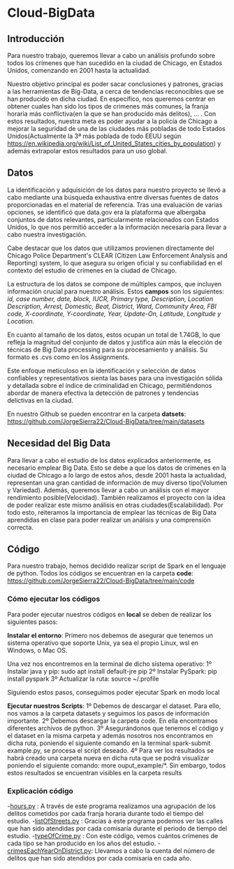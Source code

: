 # Cloud-BigData

## Introducción
Para nuestro trabajo, queremos llevar a cabo un análisis profundo sobre todos los crímenes que han sucedido en la ciudad de Chicago, en Estados Unidos, comenzando en 2001 hasta la actualidad. 

Nuestro objetivo principal es poder sacar conclusiones y patrones, gracias a las herramientas de Big-Data, a cerca de tendencias reconocibles que se han producido en dicha ciudad. En específico, nos queremos centrar en obtener cuales han sido los tipos de crimenes más comunes, la franja horaria más conflictiva(en la que se han producido más delitos), ... . Con estos resultados, nuestra meta es poder ayudar a la policía de Chicago a mejorar la seguridad de una de las ciudades más pobladas de todo Estados Unidos(Actualmente la 3ª más poblada de todo EEUU según https://en.wikipedia.org/wiki/List_of_United_States_cities_by_population) y además extrapolar estos resultados para un uso global. 

## Datos
La identificación y adquisición de los datos para nuestro proyecto se llevó a cabo mediante una búsqueda exhaustiva entre diversas fuentes de datos proporcionadas en el material de referencia. Tras una evaluación de varias opciones, se identificó que data.gov era la plataforma que albergaba conjuntos de datos relevantes, particularmente relacionados con Estados Unidos, lo que nos permitió acceder a la información necesaria para llevar a cabo nuestra investigación.

Cabe destacar que los datos que utilizamos provienen directamente del Chicago Police Department's CLEAR (Citizen Law Enforcement Analysis and Reporting) system, lo que asegura su origen oficial y su confiabilidad en el contexto del estudio de crímenes en la ciudad de Chicago.

La estructura de los datos se compone de múltiples campos, que incluyen información crucial para nuestro análisis. Estos **campos** son los siguientes: *id, case number, date, block, IUCR, Primary type, Description, Location Description, Arrest, Domestic, Beat, District, Ward, Community Area, FBI code, X-coordinate, Y-coordinate, Year, Update-On, Latitude, Longitude y Location*.

En cuanto al tamaño de los datos, estos ocupan un total de 1.74GB, lo que refleja la magnitud del conjunto de datos y justifica aún más la elección de técnicas de Big Data processing para su procesamiento y análisis. Su formato es .cvs como en los Assignments.

Este enfoque meticuloso en la identificación y selección de datos confiables y representativos sienta las bases para una investigación sólida y detallada sobre el índice de criminalidad en Chicago, permitiéndonos abordar de manera efectiva la detección de patrones y tendencias delictivas en la ciudad.

En nuestro Github se pueden encontrar en la carpeta **datsets**: https://github.com/JorgeSierra22/Cloud-BigData/tree/main/datasets

## Necesidad del Big Data
Para llevar a cabo el estudio de los datos explicados anteriormente, es necesario emplear Big Data. Esto se debe a que los datos de crímenes en la ciudad de Chicago a lo largo de estos años, desde 2001 hasta la actualidad, representan  una gran cantidad de información de muy diverso tipo(Volumen y Variedad). Además, queremos llevar a cabo un análisis con el mayor rendimiento posible(Velocidad). También realizamos el proyecto con la idea de poder realizar este mismo análisis en otras ciudades(Escalabilidad). Por todo esto, reiteramos la importancia de emplear las técnicas de Big Data aprendidas en clase para poder realizar un análisis y una comprensión correcta.

## Código
Para nuestro trabajo, hemos decidido realizar script de Spark en el lenguaje de python. Todos los códigos se encuentran en la carpeta **code**: https://github.com/JorgeSierra22/Cloud-BigData/tree/main/code

### Cómo ejecutar los códigos
Para poder ejecutar nuestros códigos en **local** se deben de realizar los siguientes pasos:

**Instalar el entorno**:
Primero nos debemos de asegurar que tenemos un sistema operativo que soporte Unix, ya sea el propio Linux, wsl en Windows, o  Mac OS. 

Una vez nos encontremos en la terminal de dicho sistema operativo:
1º Instalar java y pip: sudo apt install default-jre pip
2º Instalar PySpark: pip install pyspark
3º Actualizar la ruta: source ~/.profile

Siguiendo estos pasos, conseguimos poder ejecutar Spark en modo local

**Ejecutar nuestros Scripts**:
1º Debemos de descargar el dataset. Para ello, nos vamos a la carpeta datasets y seguimos los pasos de información importante.
2º Debemos descargar la carpeta code. En ella encontramos diferentes archivos de python. 
3º Asegurándonos que tenemos el código y el dataset en la misma carpeta y además nosotros nos encontramos en dicha ruta, poniendo el siguiente comando en la terminal spark-submit example.py, se procesa el script deseado.
4º Para ver los resultados se habrá creado una carpeta nueva en dicha ruta que se podrá visualizar poniendo el siguiente comando: more ouput_example/*. Sin embargo, todos estos resultados se encuentran visibles en la carpeta results

### Explicación código
-[hours.py](https://github.com/JorgeSierra22/Cloud-BigData/blob/main/code/hours.py) : A través de este programa realizamos una agrupación de los delitos cometidos por cada franja horaria durante todo el tiempo del estudio.
-[listOfStreets.py](https://github.com/JorgeSierra22/Cloud-BigData/blob/main/code/listOfStreet.py) : Gracias a este programa podemos ver las calles que han sido atendidas por cada comisaría durante el periodo de tiempo del estudio.
-[typeOfCrime.py](https://github.com/JorgeSierra22/Cloud-BigData/blob/main/code/typeOfCrime.py) : Con este código, vemos cuántos crímenes de cada tipo se han producido en los años del estudio.
-[crimesEachYearOnDistrict.py](https://github.com/JorgeSierra22/Cloud-BigData/blob/main/code/crimesEachYearOnDistrict.py): Llevamos a cabo la cuenta del número de delitos que han sido atendidos por cada comisaría en cada año.
